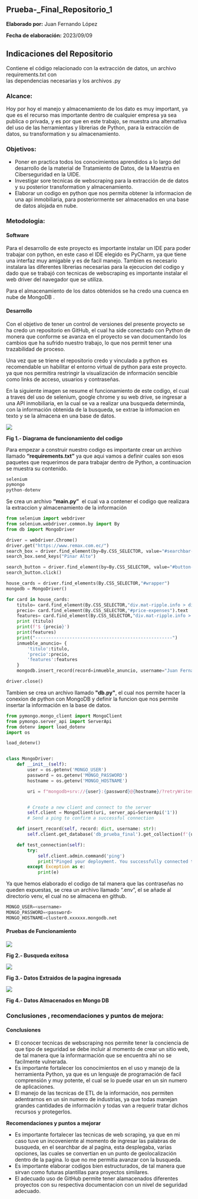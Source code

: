 ## **Prueba-\_Final\_Repositorio\_1**

**Elaborado por:** Juan Fernando López

**Fecha de elaboración:** 2023/09/09

## **Indicaciones del Repositorio**

Contiene el código relacionado con la extracción de datos, un archivo requirements.txt con  
las dependencias necesarias y los archivos .py

### **Alcance:**

Hoy por hoy el manejo y almacenamiento de los dato es muy important, ya que es el recurso mas importante dentro de cualquier empresa ya sea publica o privada, y es por que en este trabajo, se muestra una alternativa del uso de las herramientas y librerias de Python, para la extracción de datos, su transformation y su almacenamiento.

### **Objetivos:**

*   Poner en practica todos los conocimientos aprendidos a lo largo del desarrollo de la material de Tratamiento de Datos, de la Maestria en Ciberseguridad en la UIDE.
*   Investigar sore tecnicas de webscraping para la extracción de de datos y su posterior transformation y almacenamiento.
*   Elaborar un codigo en python que nos permita obtener la informacion de una api inmobiliaria, para posteriormente ser almacenados en una base de datos alojada en nube.

### **Metodologia**:

#### Software

Para el desarrollo de este proyecto es importante instalar un IDE para poder trabajar con python, en este caso el IDE elegido es PyCharm, ya que tiene una interfaz muy amigable y es de facil manejo. Tambien es necesario instalara las diferentes librerias necesarias para la ejecucion del codigo y dado que se trabajó con tecnicas de webscraping es importante instalar el web driver del navegador que se utiliza.

Para el almacenamiento de los datos obtenidos se ha credo una cuenca en nube de MongoDB .

#### Desarrollo

Con el objetivo de tener un control de versiones del presente proyecto se ha credo un repositorio en GitHub, el cual ha side conectado con Python de monera que conforme se avanza en el proyecto se van documentando los cambios que ha sufrido nuestro trabajo, lo que nos permit tener una trazabilidad de proceso.

Una vez que se triene el repositorio credo y vinculado a python es recomendable un habilitar el entorno virtual de python para este proyecto. ya que nos permitira restringir la visualización de información sencible como links de acceso, usuarios y contraseñas.

En la siguiente imagen se resume el funcionamiento de este codigo, el cual a traves del uso de selenium, google chrome y su web drive, se ingresar a una API inmobiliaria, en la cual se va a realizar una busqueda determinda, con la información obtenida de la busqueda, se extrae la infomacion en texto y se la almacena en una base de datos.

![](https://33333.cdn.cke-cs.com/kSW7V9NHUXugvhoQeFaf/images/7851ed88bb5b9d5e5c5fc75e206483c58af0278e97273574.png)

 **Fig 1.- Diagrama de funcionamiento del codigo**

Para empezar a construir nuestro codigo es importante crear un archivo llamado **“requirements.txt”** ya que aqui vamos a definir cuales son esos paquetes que requerimos de para trabajar dentro de Python, a continuacion se muestra su contenido.

```python
selenium
pymongo
python-dotenv
```

Se crea un archivo **“main.py”**  el cual va a contener el codigo que realizara la extraccion y almacenamiento de la información 

```python
from selenium import webdriver
from selenium.webdriver.common.by import By
from db import MongoDriver

driver = webdriver.Chrome()
driver.get("https://www.remax.com.ec/")
search_box = driver.find_element(by=By.CSS_SELECTOR, value="#searchbar-input")
search_box.send_keys("Pinar Alto")

search_button = driver.find_element(by=By.CSS_SELECTOR, value="#button-search")
search_button.click()

house_cards = driver.find_elements(By.CSS_SELECTOR,"#wrapper")
mongodb = MongoDriver()

for card in house_cards:
    titulo= card.find_element(By.CSS_SELECTOR,"div.mat-ripple.info > div > h2").text
    precio= card.find_element(By.CSS_SELECTOR,"#price-expenses").text
    features= card.find_element(By.CSS_SELECTOR,"div.mat-ripple.info > div > div.features").text
    print (titulo)
    print(f'$ {precio}')
    print(features)
    print("----------------------------------------------------")
    inmueble_anuncio= {
        'titulo':titulo,
        'precio':precio,
        'features':features
    }
    mongodb.insert_record(record=inmueble_anuncio, username="Juan Fernando")

driver.close()
```

Tambien se crea un archivo llamado **"db.py"**, el cual nos permite hacer la conexion de python con MongoDB y definir la funcion que nos permite insertar la información en la base de datos.

```python
from pymongo.mongo_client import MongoClient
from pymongo.server_api import ServerApi
from dotenv import load_dotenv
import os

load_dotenv()


class MongoDriver:
    def __init__(self):
        user = os.getenv('MONGO_USER')
        password = os.getenv('MONGO_PASSWORD')
        hostname = os.getenv('MONGO_HOSTNAME')

        uri = f"mongodb+srv://{user}:{password}@{hostname}/?retryWrites=true&w=majority"


        # Create a new client and connect to the server
        self.client = MongoClient(uri, server_api=ServerApi('1'))
        # Send a ping to confirm a successful connection

    def insert_record(self, record: dict, username: str):
        self.client.get_database('db_prueba_final').get_collection(f'{username}_inmuebles').insert_one(record)

    def test_connection(self):
        try:
            self.client.admin.command('ping')
            print("Pinged your deployment. You successfully connected to MongoDB!")
        except Exception as e:
            print(e)
```

Ya que hemos elaborado el codigo de tal manera que las contraseñas no queden expuestas, se crea un archivo llamado “.env”, el se añade al directorio venv, el cual no se almacena en github.

```python
MONGO_USER=<username>
MONGO_PASSWORD=<password>
MONGO_HOSTNAME=cluster0.xxxxxx.mongodb.net
```

####  **Pruebas de Funcionamiento**

![](https://33333.cdn.cke-cs.com/kSW7V9NHUXugvhoQeFaf/images/e2d0ca8084d7d1aa912bc04bc87733e8e588bf40e4a602f1.png)

 **Fig 2.- Busqueda exitosa** 

![](https://33333.cdn.cke-cs.com/kSW7V9NHUXugvhoQeFaf/images/9e8d0418a662535a0f156b4965b909b6d6d8fccaef4da475.png)

 **Fig 3.- Datos Extraidos de la pagina ingresada**

![](https://33333.cdn.cke-cs.com/kSW7V9NHUXugvhoQeFaf/images/518570e43d0145a84f4d5c42ec07798b287ae749fcd0f759.png)

 **Fig 4.- Datos Almacenados en Mongo DB**

### **Conclusiones , recomendaciones y puntos de mejora:**

#### **Conclusiones**

*   El conocer tecnicas de webscraping nos permite tener la conciencia de que tipo de seguridad se debe incluir al momento de crear un sitio web, de tal manera que la informarmación que se encuentra ahi no se facilmente vulnerada.
*   Es importante fortalecer los conocimientos en el uso y manejo de la herramienta Python, ya que es un lenguaje de programación de facil comprensión y muy potente, el cual se lo puede usar en un sin numero de aplicaciones.
*   El manejo de las tecnicas de ETL de la información, nos permiten adentrarnos en un sin numero de industrias, ya que todas manejan grandes cantidades de información y todas van a requerir tratar dichos recursos y protegerlos.

 **Recomendaciones y puntos a mejorar**

*   Es importante fortalecer las tecnicas de web scraping, ya que en mi caso tuve un incoveniente al momento de ingresar las palabras de busqueda, en el searchbar de al pagina, esta desplegaba, varias opciones, las cuales se convertian en un punto de geolocalización dentro de la pagina. lo que no me permitia avanzar con la busqueda.
*   Es importante elaborar codigos bien estructurados, de tal manera que sirvan como futuras plantillas para proyectos similares.
*   El adecuado uso de GitHub permite tener alamacenados diferentes proyectos con su respectiva documentacion con un nivel de seguridad adecuado.
